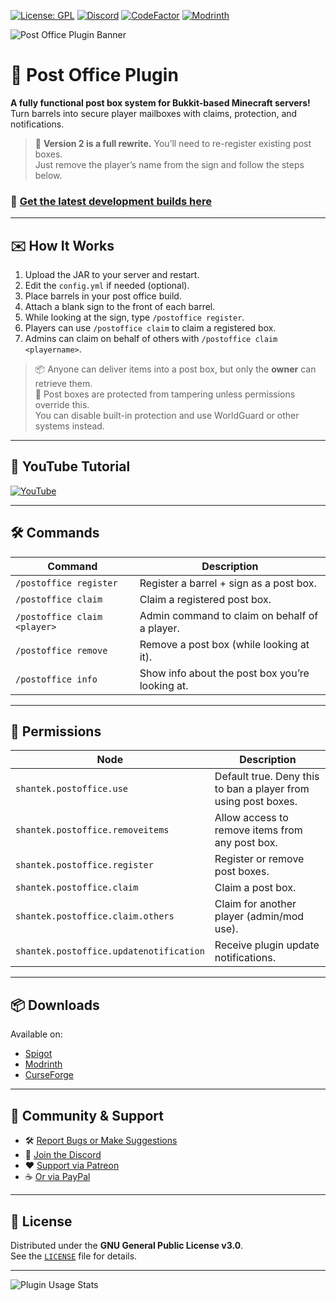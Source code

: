 [![License: GPL](https://img.shields.io/badge/license-GPL-blue.svg)](LICENSE)
[![Discord](https://img.shields.io/discord/628396916639793152.svg?color=%237289da&label=discord)](https://shantek.co/discord)
[![CodeFactor](https://www.codefactor.io/repository/github/shantek/postoffice/badge)](https://www.codefactor.io/repository/github/shantek/postoffice)
[![Modrinth](https://img.shields.io/badge/Modrinth-Post%20Office-green?logo=modrinth)](https://modrinth.com/plugin/postoffice)


<img src="https://www.shantek.io/wp-content/uploads/2024/09/Banner.png" alt="Post Office Plugin Banner" />

# 📮 Post Office Plugin

**A fully functional post box system for Bukkit-based Minecraft servers!**  
Turn barrels into secure player mailboxes with claims, protection, and notifications.

> 🔄 **Version 2 is a full rewrite.** You’ll need to re-register existing post boxes.  
> Just remove the player’s name from the sign and follow the steps below.

### 🔧 [Get the latest development builds here](https://shantek.dev/job/PostOffice/)

---

## ✉️ How It Works

1. Upload the JAR to your server and restart.
2. Edit the `config.yml` if needed (optional).
3. Place barrels in your post office build.
4. Attach a blank sign to the front of each barrel.
5. While looking at the sign, type `/postoffice register`.
6. Players can use `/postoffice claim` to claim a registered box.
7. Admins can claim on behalf of others with `/postoffice claim <playername>`.

> 📦 Anyone can deliver items into a post box, but only the **owner** can retrieve them.  
> 🔐 Post boxes are protected from tampering unless permissions override this.  
> You can disable built-in protection and use WorldGuard or other systems instead.

---

## 🎥 YouTube Tutorial

[![YouTube](http://i.ytimg.com/vi/skb3oYxVzfg/hqdefault.jpg)](https://www.youtube.com/watch?v=skb3oYxVzfg)

---

## 🛠️ Commands

| Command | Description |
|--------|-------------|
| `/postoffice register` | Register a barrel + sign as a post box. |
| `/postoffice claim` | Claim a registered post box. |
| `/postoffice claim <player>` | Admin command to claim on behalf of a player. |
| `/postoffice remove` | Remove a post box (while looking at it). |
| `/postoffice info` | Show info about the post box you’re looking at. |

---

## 🔐 Permissions

| Node | Description |
|------|-------------|
| `shantek.postoffice.use` | Default true. Deny this to ban a player from using post boxes. |
| `shantek.postoffice.removeitems` | Allow access to remove items from any post box. |
| `shantek.postoffice.register` | Register or remove post boxes. |
| `shantek.postoffice.claim` | Claim a post box. |
| `shantek.postoffice.claim.others` | Claim for another player (admin/mod use). |
| `shantek.postoffice.updatenotification` | Receive plugin update notifications. |

---

## 📦 Downloads

Available on:
- [Spigot](https://www.spigotmc.org/resources/post-office.108343/)
- [Modrinth](https://modrinth.com/plugin/postoffice)
- [CurseForge](https://www.curseforge.com/minecraft/bukkit-plugins/post-office)

---

## 💬 Community & Support

- 🛠 [Report Bugs or Make Suggestions](https://github.com/shantek/PostOffice/issues)
- 💬 [Join the Discord](https://shantek.co/discord)
- ❤️ [Support via Patreon](https://shantek.co/patreon)
- ☕ [Or via PayPal](https://www.paypal.com/donate/?hosted_button_id=9N3RCSJF6PYPU)

---

## 📄 License

Distributed under the **GNU General Public License v3.0**.  
See the [`LICENSE`](LICENSE) file for details.

---

![Plugin Usage Stats](https://bstats.org/signatures/bukkit/Post%20Office.svg)
